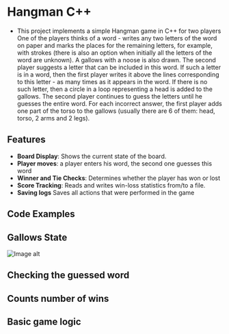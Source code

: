 # Hangman C++

* This project implements a simple Hangman game in C++ for two players
One of the players thinks of a word - writes any two letters of the word on paper and marks the places for the remaining letters,
for example, with strokes (there is also an option when initially all the letters of the word are unknown).
A gallows with a noose is also drawn. The second player suggests a letter that can be included in this word. If such a letter is in a word, 
then the first player writes it above the lines corresponding to this letter - as many times as it appears in the word.
If there is no such letter, then a circle in a loop representing a head is added to the gallows. 
The second player continues to guess the letters until he guesses the entire word. For each incorrect answer, 
the first player adds one part of the torso to the gallows (usually there are 6 of them: head, torso, 2 arms and 2 legs).

## Features

- **Board Display**: Shows the current state of the board.
- **Player moves**: a player enters his word, the second one guesses this word
- **Winner and Tie Checks**: Determines whether the player has won or lost
- **Score Tracking**: Reads and writes win-loss statistics from/to a file.
- **Saving logs** Saves all actions that were performed in the game

## Code Examples
## Gallows State

![Image alt]([https://https://github.com/Znesik52/-Practice/blob/Znesik52-patch-1/1243124123.PNG)

## Checking the guessed word



## Counts number of wins



## Basic game logic
